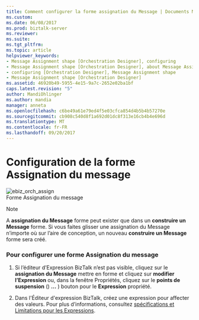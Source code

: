 ```yaml
---
title: Comment configurer la forme assignation du Message | Documents Microsoft
ms.custom: 
ms.date: 06/08/2017
ms.prod: biztalk-server
ms.reviewer: 
ms.suite: 
ms.tgt_pltfrm: 
ms.topic: article
helpviewer_keywords:
- Message Assignment shape [Orchestration Designer], configuring
- Message Assignment shape [Orchestration Designer], about Message Assignment shape
- configuring [Orchestration Designer], Message Assignment shape
- Message Assignment shape [Orchestration Designer]
ms.assetid: 46920b49-5955-4e15-9a7c-2652e02ba1bf
caps.latest.revision: "5"
author: MandiOhlinger
ms.author: mandia
manager: anneta
ms.openlocfilehash: c6be49a61e79ed4f5e03cfca854d4b5b4b57270e
ms.sourcegitcommit: cb908c540d8f1a692d01dc8f313e16cb4b4e696d
ms.translationtype: MT
ms.contentlocale: fr-FR
ms.lasthandoff: 09/20/2017
---
```

# <a name="how-to-configure-the-message-assignment-shape"></a>Configuration de la forme Assignation du message
![](../core/media/ebiz-orch-assign.gif "ebiz_orch_assign")  
Forme Assignation du message  
  
> [!NOTE]
>  A **assignation du Message** forme peut exister que dans un **construire un Message** forme. Si vous faites glisser une assignation du Message n’importe où sur l’aire de conception, un nouveau **construire un Message** forme sera créé.  
  
### <a name="to-configure-a-message-assignment-shape"></a>Pour configurer une forme Assignation du message  
  
1.  Si l’éditeur d’Expression BizTalk n’est pas visible, cliquez sur le **assignation du Message** mettre en forme et cliquez sur **modifier l’Expression** ou, dans la fenêtre Propriétés, cliquez sur le **points de suspension** () **...** ) bouton pour le **Expression** propriété.  
  
2.  Dans l'Éditeur d'expression BizTalk, créez une expression pour affecter des valeurs. Pour plus d’informations, consultez [spécifications et Limitations pour les Expressions](../core/requirements-and-limitations-for-expressions.md).